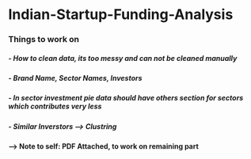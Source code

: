 # Indian-Startup-Funding-Analysis


### Things to work on 

##### - How to clean data, its too messy and can not be cleaned manually
#####   - Brand Name, Sector Names, Investors
##### - In sector investment pie data should have others section for sectors which contributes very less
##### - Similar Inverstors --> Clustring

#### --> Note to self: PDF Attached, to work on remaining part